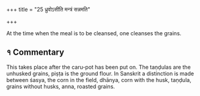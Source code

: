 +++
title = "25 ध्रुवोऽसीति मन्त्रं सन्नमति"

+++

At the time when the meal is to be cleansed, one cleanses the grains.

## १ Commentary

This takes place after the caru-pot has been put on. The taṇḍulas are the unhusked grains, piṣṭa is the ground flour. In Sanskrit a distinction is made between śasya, the corn in the field, dhānya, corn with the husk, taṇḍula, grains without husks, anna, roasted grains.
